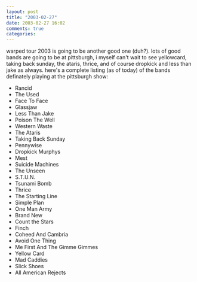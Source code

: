 ```yaml
---
layout: post
title: "2003-02-27"
date: 2003-02-27 16:02
comments: true
categories: 
---
```

warped tour 2003 is going to be another good one (duh?).  lots of good bands are going to be at pittsburgh, i myself can't wait to see yellowcard, taking back sunday, the ataris, thrice, and of course dropkick and less than jake as always.  here's a complete listing (as of today) of the bands definately playing at the pittsburgh show:
<!--MORE-->
* Rancid
* The Used
* Face To Face
* Glassjaw
* Less Than Jake
* Poison The Well
* Western Waste
* The Ataris
* Taking Back Sunday
* Pennywise
* Dropkick Murphys
* Mest
* Suicide Machines
* The Unseen
* S.T.U.N.
* Tsunami Bomb
* Thrice
* The Starting Line
* Simple Plan
* One Man Army
* Brand New
* Count the Stars
* Finch
* Coheed And Cambria
* Avoid One Thing
* Me First And The Gimme Gimmes
* Yellow Card
* Mad Caddies
* Slick Shoes
* All American Rejects
